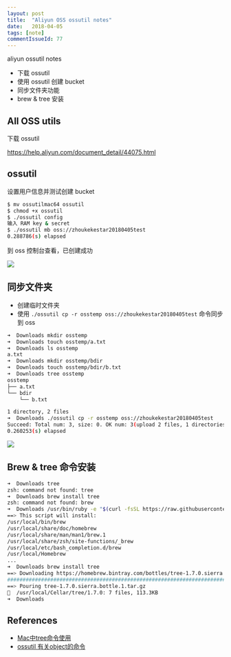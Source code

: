 ```yaml
---
layout: post
title:  "Aliyun OSS ossutil notes"
date:   2018-04-05
tags: [note]
commentIssueId: 77
---
```


aliyun ossutil notes
* 下载 ossutil
* 使用 ossutil 创建 bucket
* 同步文件夹功能
* brew & tree 安装



## All OSS utils

下载 ossutil 

https://help.aliyun.com/document_detail/44075.html



## ossutil

设置用户信息并测试创建 bucket

```bash
$ mv ossutilmac64 ossutil
$ chmod +x ossutil
$ ./ossutil config 
输入 RAM key & secret
$ ./ossutil mb oss://zhoukekestar20180405test
0.288786(s) elapsed
```

到 oss 控制台查看，已创建成功

![](https://user-images.githubusercontent.com/7157346/38347769-0e85f4a2-38d0-11e8-9f41-0debde8a4db4.png)



## 同步文件夹

* 创建临时文件夹
* 使用 `./ossutil cp -r osstemp oss://zhoukekestar20180405test` 命令同步到 oss

```bash
➜  Downloads mkdir osstemp
➜  Downloads touch osstemp/a.txt
➜  Downloads ls osstemp
a.txt
➜  Downloads mkdir osstemp/bdir
➜  Downloads touch osstemp/bdir/b.txt
➜  Downloads tree osstemp
osstemp
├── a.txt
└── bdir
    └── b.txt

1 directory, 2 files
➜  Downloads ./ossutil cp -r osstemp oss://zhoukekestar20180405test
Succeed: Total num: 3, size: 0. OK num: 3(upload 2 files, 1 directories).
0.260253(s) elapsed

```

![](https://user-images.githubusercontent.com/7157346/38349456-c5fec1dc-38d9-11e8-911a-ba74b06636a0.png)



## Brew & tree 命令安装

```bash
➜  Downloads tree
zsh: command not found: tree
➜  Downloads brew install tree
zsh: command not found: brew
➜  Downloads /usr/bin/ruby -e "$(curl -fsSL https://raw.githubusercontent.com/Homebrew/install/master/install)"
==> This script will install:
/usr/local/bin/brew
/usr/local/share/doc/homebrew
/usr/local/share/man/man1/brew.1
/usr/local/share/zsh/site-functions/_brew
/usr/local/etc/bash_completion.d/brew
/usr/local/Homebrew
...
➜  Downloads brew install tree
==> Downloading https://homebrew.bintray.com/bottles/tree-1.7.0.sierra.bottle.1.tar.gz
######################################################################## 100.0%
==> Pouring tree-1.7.0.sierra.bottle.1.tar.gz
🍺  /usr/local/Cellar/tree/1.7.0: 7 files, 113.3KB
➜  Downloads
```



## References

* [Mac中tree命令使用](https://segmentfault.com/a/1190000009962072)
* [ossutil 有关object的命令](https://help.aliyun.com/document_detail/50561.html?spm=a2c4g.11186623.6.1058.QSTipL)